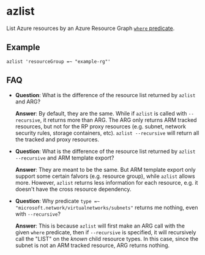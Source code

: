 # azlist

List Azure resources by an Azure Resource Graph [`where` predicate](https://learn.microsoft.com/en-us/azure/data-explorer/kusto/query/whereoperator).

## Example

```
azlist 'resourceGroup =~ "example-rg"'
```

## FAQ

- **Question**: What is the difference of the resource list returned by `azlist` and ARG?
    
    **Answer**: By default, they are the same. While if `azlist` is called with `--recursive`, it returns more than ARG. The ARG only returns ARM tracked resources, but not for the RP proxy resources (e.g. subnet, network security rules, storage containers, etc). `azlist --recursive` will return all the tracked and proxy resources.

- **Question**: What is the difference of the resource list returned by `azlist --recursive` and ARM template export?
    
    **Answer**: They are meant to be the same. But ARM template export only support some certain falvors (e.g. resource group), while `azlist` allows more. However, `azlist` returns less information for each resource, e.g. it doesn't have the cross resource dependency.

- **Question**: Why predicate `type =~ "microsoft.network/virtualnetworks/subnets"` returns me nothing, even with `--recursive`?
    
    **Answer**: This is because `azlist` will first make an ARG call with the given `where` predicate, then if `--recursive` is specified, it will recursively call the "LIST" on the *known* child resource types. In this case, since the subnet is not an ARM tracked resource, ARG returns nothing.



